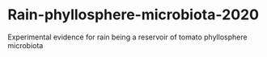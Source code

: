 # Rain-phyllosphere-microbiota-2020
Experimental evidence for rain being a reservoir of tomato phyllosphere microbiota
